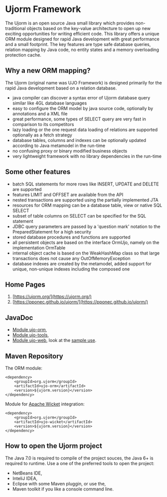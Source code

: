 # Ujorm Framework
The Ujorm is an open source Java small library which provides non-traditional objects based on the key-value architecture to open up new exciting opportunities for writing efficient code. This library offers a unique ORM module designed for rapid Java development with great performance and a small footprint. The key features are type safe database queries, relation mapping by Java code, no entity states and a memory overloading protection cache.

## Why a new ORM mapping?
The Ujorm (original name was UJO Framework) is designed primarily for the rapid Java development based on a relation database.
*    java compiler can discover a syntax error of Ujorm database query similar like 4GL database languages
*    easy to configure the ORM model by java source code, optionally by annotations and a XML file
*    great performance, some types of SELECT query are very fast in comparison to its competitors
*    lazy loading or the one request data loading of relations are supported optionally as a fetch strategy
*    database tables, columns and indexes can be optionally updated according to Java metamodel in the run-time
*    no confusing proxy or binary modified business objects
*    very lightweight framework with no library dependencies in the run-time

## Some other features

*    batch SQL statements for more rows like INSERT, UPDATE and DELETE are supported
*    features LIMIT and OFFSET are available from the API
*    nested transactions are supported using the partially implemented JTA
*    resources for ORM mapping can be a database table, view or native SQL SELECT
*    subset of table columns on SELECT can be specified for the SQL statement
*    JDBC query parameters are passed by a 'question mark' notation to the PreparedStatement for a high security
*    stored database procedures and functions are supported
*    all persistent objects are based on the interface OrmUjo, namely on the implementation OrmTable
*    internal object cache is based on the WeakHashMap class so that large transactions does not cause any OutOfMemoryException
*    database indexes are created by the metamodel, added support for unique, non-unique indexes including the composed one

## Home Pages
1. [https://ujorm.org/](https://ujorm.org/)
2. [https://pponec.github.io/ujorm/](https://pponec.github.io/ujorm/)

## JavaDoc

* [Module ujo-orm](https://ujorm.org/javadoc/org/ujorm/orm/package-summary.html),
* [Module ujo-tools](https://pponec.github.io/ujorm/javadoc/1.88/ujo-tools/),
* [Module ujo-web](https://pponec.github.io/ujorm/javadoc/2.05/ujo-web/), look at the [sample use](https://jbook-samples-free.ponec.net/sample?src=net.ponec.jbook.s05_table.TableRandomData).

## Maven Repository

 The ORM module:

    <dependency>
        <groupId>org.ujorm</groupId>
        <artifactId>ujo-orm</artifactId>
        <version>${ujorm.version}</version>
    </dependency>

 Module for [Apache Wicket](http://wicket.apache.org/) integration:

    <dependency>
        <groupId>org.ujorm</groupId>
        <artifactId>ujo-wicket</artifactId>
        <version>${ujorm.version}</version>
    </dependency>

## How to open the Ujorm project

The Java 7.0 is required to compile of the project souces, the Java 6+ is required to runtime.
Use a one of the preferred tools to open the project:

  *  NetBeans IDE,
  *  InteliJ IDEA,
  *  Eclipse with some Maven pluggin, or use the,
  *  Maven toolkit if you like a console command line.





